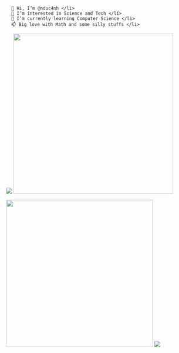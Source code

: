 

~~~

  👋 Hi, I’m @nduc4nh </li>
  👀 I’m interested in Science and Tech </li>
  🌱 I’m currently learning Computer Science </li>
  📫 Big love with Math and some silly stuffs </li>

~~~


<img src = "https://storage.googleapis.com/hust-files/images/mso_13.3k.png"/>

<img src = "https://analyticsdrift.com/wp-content/uploads/2020/11/IBM-Data-AI-Conference.jpg" width="435" /> 


<p float='left'>
<img src= 'https://github-readme-stats.vercel.app/api?username=nduc4nh&show_icons=true&theme=radical' width="400">
  
<img src= 'https://github-readme-stats.vercel.app/api/top-langs/?username=nduc4nh&layout=compact&theme=radical&langs_count=8'/>
</p>
  <!---
nduc4nh/nduc4nh is a ✨ special ✨ repository because its `README.md` (this file) appears on your GitHub profile.
You can click the Preview link to take a look at your changes.
--->

